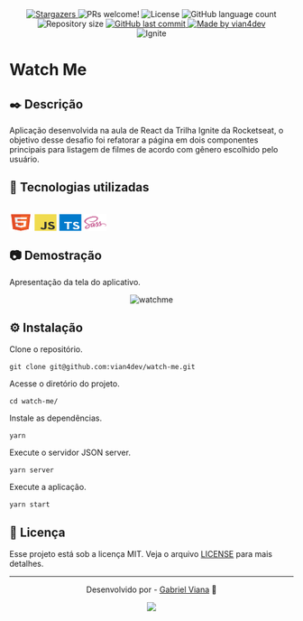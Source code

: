 <div align="center">
  <a href="https://github.com/vian4dev/watch-me/stargazers">
    <img alt="Stargazers" src="https://img.shields.io/github/stars/vian4dev/watch-me?style=social">
  </a>
  
  <img alt="PRs welcome!" src="https://img.shields.io/static/v1?label=PRs&message=welcome&color=7159c1&labelColor=000000" />
  <img alt="License" src="https://img.shields.io/static/v1?label=license&message=MIT&color=7159c1&labelColor=000000">
  <img alt="GitHub language count" src="https://img.shields.io/github/languages/count/vian4dev/watch-me?color=%2304D361">
  <img alt="Repository size" src="https://img.shields.io/github/repo-size/vian4dev/watch-me">
	
  <a href="https://github.com/vian4dev/watch-me/commits/master">
    <img alt="GitHub last commit" src="https://img.shields.io/github/last-commit/vian4dev/watch-me">
  </a>
  
  <a href="https://www.linkedin.com/in/vianadev/">
    <img alt="Made by vian4dev" src="https://img.shields.io/badge/made%20by-vian4dev-%2304D361">
  </a>
</div>

<div align="center">
  <img src="https://www.rocketseat.com.br/assets/logos/ignite-reduced.svg" width="150" height="150" alt="Ignite">
</div>

# Watch Me

## ✒️ Descrição
Aplicação desenvolvida na aula de React da Trilha Ignite da Rocketseat, o objetivo desse desafio foi refatorar a página em dois componentes principais para listagem de filmes de acordo com gênero escolhido pelo usuário. 

## 🚀 Tecnologias utilizadas
<div style="display: inline_block"><br>
  <img align="center" alt="img-html" height="30" width="40" src="https://raw.githubusercontent.com/devicons/devicon/master/icons/html5/html5-original.svg">
  
  <img align="center" alt="img-javascript" height="30" width="40" src="https://raw.githubusercontent.com/devicons/devicon/master/icons/javascript/javascript-original.svg">
  
  <img align="center" alt="img-typescript" height="30" width="40" src="https://raw.githubusercontent.com/devicons/devicon/master/icons/typescript/typescript-original.svg">
  
  <img align="center" alt="img-sass" height="30" width="40" src="https://raw.githubusercontent.com/devicons/devicon/master/icons/sass/sass-original.svg">
</div>

## 📷 Demostração
Apresentação da tela do aplicativo.
<div align="center">
  <img src="https://i.ibb.co/MZLzQgG/watchme.png" alt="watchme" border="0">
</div>

## ⚙️ Instalação
Clone o repositório.
~~~
git clone git@github.com:vian4dev/watch-me.git
~~~
Acesse o diretório do projeto.
~~~
cd watch-me/
~~~
Instale as dependências.
~~~
yarn
~~~
Execute o servidor JSON server.
~~~
yarn server
~~~
Execute a aplicação.
~~~
yarn start
~~~

## 📝 Licença
Esse projeto está sob a licença MIT. Veja o arquivo [LICENSE](LICENSE) para mais detalhes.

---
<div align="center"> 
 <p>Desenvolvido por - <a href="https://github.com/vian4dev">Gabriel Viana</a> 🤖</p>
 
 <a href="https://www.linkedin.com/in/vianadev" target="_blank"><img src="https://img.shields.io/badge/-LinkedIn-%230077B5?style=for-the-badge&logo=linkedin&logoColor=white" target="_blank"></a> 
</div>
